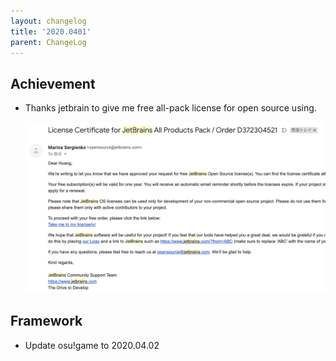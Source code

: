 ```yaml
---
layout: changelog
title: '2020.0401'
parent: ChangeLog
---
```


## Achievement

- Thanks jetbrain to give me free all-pack license for open source using.

    ![](res/all-pack.png)

## Framework

- Update osu!game to 2020.04.02

